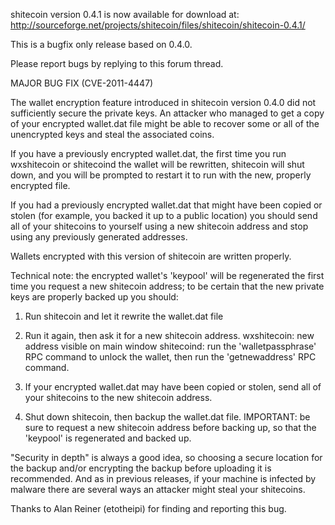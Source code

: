 shitecoin version 0.4.1 is now available for download at:
http://sourceforge.net/projects/shitecoin/files/shitecoin/shitecoin-0.4.1/

This is a bugfix only release based on 0.4.0.

Please report bugs by replying to this forum thread.

MAJOR BUG FIX  (CVE-2011-4447)

The wallet encryption feature introduced in shitecoin version 0.4.0 did not sufficiently secure the private keys. An attacker who
managed to get a copy of your encrypted wallet.dat file might be able to recover some or all of the unencrypted keys and steal the
associated coins.

If you have a previously encrypted wallet.dat, the first time you run wxshitecoin or shitecoind the wallet will be rewritten, shitecoin will
shut down, and you will be prompted to restart it to run with the new, properly encrypted file.

If you had a previously encrypted wallet.dat that might have been copied or stolen (for example, you backed it up to a public
location) you should send all of your shitecoins to yourself using a new shitecoin address and stop using any previously generated addresses.

Wallets encrypted with this version of shitecoin are written properly.

Technical note: the encrypted wallet's 'keypool' will be regenerated the first time you request a new shitecoin address; to be certain that the
new private keys are properly backed up you should:

1. Run shitecoin and let it rewrite the wallet.dat file

2. Run it again, then ask it for a new shitecoin address.
wxshitecoin: new address visible on main window
shitecoind: run the 'walletpassphrase' RPC command to unlock the wallet,  then run the 'getnewaddress' RPC command.

3. If your encrypted wallet.dat may have been copied or stolen, send all of your shitecoins to the new shitecoin address.

4. Shut down shitecoin, then backup the wallet.dat file.
IMPORTANT: be sure to request a new shitecoin address before backing up, so that the 'keypool' is regenerated and backed up.

"Security in depth" is always a good idea, so choosing a secure location for the backup and/or encrypting the backup before uploading it is recommended. And as in previous releases, if your machine is infected by malware there are several ways an attacker might steal your shitecoins.

Thanks to Alan Reiner (etotheipi) for finding and reporting this bug.
